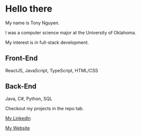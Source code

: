 # Hello there

My name is Tony Nguyen.

I was a computer science major at the University of Oklahoma.

My interest is in full-stack development.

## Front-End
ReactJS, JavaScript, TypeScript, HTML/CSS

## Back-End
Java, C#, Python, SQL

Checkout my projects in the repo tab.

[My LinkedIn](https://www.linkedin.com/in/tonydnguyen/)

[My Website](https://tonyern.github.io)

<!---
tonyern/tonyern is a ✨ special ✨ repository because its `README.md` (this file) appears on your GitHub profile.
You can click the Preview link to take a look at your changes.
--->
